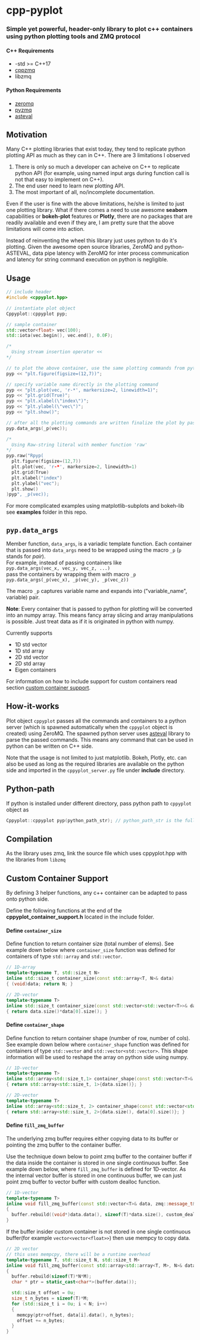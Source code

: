# cpp-pyplot

### Simple yet powerful, header-only library to plot c++ containers using python plotting tools and ZMQ protocol

#### **C++ Requirements**
* -std >= C++17
* [cppzmq](https://github.com/zeromq/cppzmq)
* libzmq

#### **Python Requirements**
* [zeromq](https://anaconda.org/anaconda/zeromq)
* [pyzmq](https://anaconda.org/conda-forge/pyzmq)
* [asteval](https://anaconda.org/conda-forge/asteval)

## Motivation
Many C++ plotting libraries that exist today, they tend to replicate python plotting API as much as they can in C++. There are 3 limitations I observed 
1.  There is only so much a developer can acheive on C++ to replicate python API (for example, using named input args during function call is not that easy to implement on C++).  
2.  The end user need to learn new plotting API. 
3.  The most important of all, no/incomplete documentation. 

Even if the user is fine with the above limitations, he/she is limited to just one plotting library. What if there comes a need to use awesome **seaborn** capabilities or **bokeh-plot** features or **Plotly**, there are no packages that are readily available and even if they are, I am pretty sure that the above limitations will come into action.   

Instead of reinventing the wheel this library just uses python to do it's plotting. Given the awesome open source libraries, ZeroMQ and python-ASTEVAL, data pipe latency with ZeroMQ for inter process communication and latency for string command execution on python is negligible. 

## Usage
```cpp
// include header 
#include <cppyplot.hpp>

// instantiate plot object
Cppyplot::cppyplot pyp;

// sample container
std::vector<float> vec(100);
std::iota(vec.begin(), vec.end(), 0.0F);

/* 
  Using stream insertion operator << 
*/

// to plot the above container, use the same plotting commands from python
pyp << "plt.figure(figsize=(12,7))";

// specify variable name directly in the plotting command
pyp << "plt.plot(vec, 'r-*', markersize=2, linewidth=1)";
pyp << "plt.grid(True)";
pyp << "plt.xlabel(\"index\")";
pyp << "plt.ylabel(\"vec\")";
pyp << "plt.show()";

// after all the plotting commands are written finalize the plot by passing data to plot object
pyp.data_args(_p(vec));

/* 
  Using Raw-string literal with member function 'raw'
*/
pyp.raw("Rpyp(
  plt.figure(figsize=(12,7))
  plt.plot(vec, 'r-*', markersize=2, linewidth=1)
  plt.grid(True)
  plt.xlabel("index")
  plt.ylabel("vec");
  plt.show()
)pyp", _p(vec));
```

For more complicated examples using matplotlib-subplots and bokeh-lib see **examples** folder in this repo.

## ```pyp.data_args```
Member function, `data_args`, is a variadic template function. Each container that is passed into `data_args` need to be wrapped using the macro `_p` (`p` stands for *pair*).   
For example, instead of passing containers like   
`pyp.data_args(vec_x, vec_y, vec_z, ...)`   
pass the containers by wrapping them with macro `_p`   
`pyp.data_args(_p(vec_x), _p(vec_y), _p(vec_z))`

The macro `_p` captures variable name and expands into ("variable_name", variable) pair.

**Note**: Every container that is passed to python for plotting will be converted into an numpy array. This means fancy array slicing and array manipulations is possible. Just treat data as if it is originated in python with numpy.

Currently supports
* 1D std vector
* 1D std array
* 2D std vector
* 2D std array
* Eigen containers

For information on how to include support for custom containers read section [custom container support](https://github.com/muralivnv/Cppyplot#custom-container-support). 

## How-it-works
Plot object `cppyplot` passes all the commands and containers to a python server (which is spawned automatically when the `cppyplot` object is created) using ZeroMQ. The spawned python server uses [asteval](https://anaconda.org/conda-forge/asteval) library to parse the passed commands. This means any command that can be used in python can be written on C++ side.     

Note that the usage is not limited to just matplotlib. Bokeh, Plotly, etc. can also be used as long as the required libraries are available on the python side and imported in the `cppyplot_server.py` file under **include** directory.  

## Python-path
If python is installed under different directory, pass python path to `cppyplot` object as

```cpp
Cppyplot::cppyplot pyp(python_path_str); // python_path_str is the full path to python executable
```

## Compilation
As the library uses zmq, link the source file which uses cppyplot.hpp with the libraries from `libzmq`  

## Custom Container Support
By defining 3 helper functions, any c++ container can be adapted to pass onto python side. 

Define the following functions at the end of the **cppyplot_container_support.h** located in the include folder.

#### Define `container_size`
Define function to return container size (total number of elems). See example down below where `container_size` function was defined for containers of type `std::array` and `std::vector`.

```cpp
// 1D-array
template<typename T, std::size_t N>
inline std::size_t container_size(const std::array<T, N>& data)
{ (void)data; return N; }

// 2D-vector
template<typename T>
inline std::size_t container_size(const std::vector<std::vector<T>>& data)
{ return data.size()*data[0].size(); }
```

#### Define `container_shape`
Define function to return container shape (number of row, number of cols). See example down below where `container_shape` function was defined for containers of type `std::vector` and `std::vector<std::vector>`. This shape information will be used to reshape the array on python side using numpy.

```cpp
// 1D-vector
template<typename T>
inline std::array<std::size_t,1> container_shape(const std::vector<T>& data)
{ return std::array<std::size_t, 1>{data.size()}; }

// 2D-vector
template<typename T>
inline std::array<std::size_t, 2> container_shape(const std::vector<std::vector<T>>& data)
{ return std::array<std::size_t, 2>{data.size(), data[0].size()}; }
```

#### Define `fill_zmq_buffer`
The underlying zmq buffer requires either copying data to its buffer or pointing the zmq buffer to the container buffer. 

Use the technique down below to point zmq buffer to the container buffer if the data inside the container is stored in one single continuous buffer. See example down below, where `fill_zmq_buffer` is defined for 1D-vector. As the internal vector buffer is stored in one continuous buffer, we can just point zmq buffer to vector buffer with custom dealloc function.

```cpp
// 1D-vector
template<typename T>
inline void fill_zmq_buffer(const std::vector<T>& data, zmq::message_t& buffer)
{
  buffer.rebuild((void*)data.data(), sizeof(T)*data.size(), custom_dealloc, nullptr);
}
```

If the buffer insider custom container is not stored in one single continuous buffer(for example `vector<vector<float>>`) then use mempcy to copy data.

```cpp
// 2D vector
// this uses mempcpy, there will be a runtime overhead
template<typename T, std::size_t N, std::size_t M>
inline void fill_zmq_buffer(const std::array<std::array<T, M>, N>& data, zmq::message_t& buffer)
{
  buffer.rebuild(sizeof(T)*N*M);
  char * ptr = static_cast<char*>(buffer.data());

  std::size_t offset = 0u;
  size_t n_bytes = sizeof(T)*M;
  for (std::size_t i = 0u; i < N; i++)
  {
    memcpy(ptr+offset, data[i].data(), n_bytes);
    offset += n_bytes;
  }
}
```
